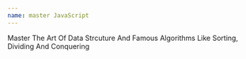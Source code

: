```yaml
---
name: master JavaScript
---
```


Master The Art Of Data Strcuture And Famous Algorithms Like Sorting, Dividing And Conquering
